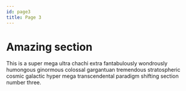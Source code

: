 ```yaml
---
id: page3
title: Page 3
---
```


# Amazing section

This is a super mega ultra chachi extra fantabulously wondrously humongous ginormous colossal gargantuan tremendous stratospheric cosmic galactic hyper mega transcendental paradigm shifting section number three.

